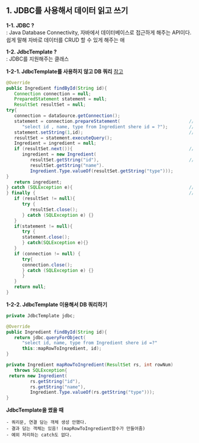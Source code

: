 ## 1. JDBC를 사용해서 데이터 읽고 쓰기
   
**1-1. JDBC ?**  
: Java Database Connectivity, 자바에서 데이터베이스로 접근하게 해주는 API이다. 쉽게 말해 자바로 데이터를 CRUD 할 수 있게 해주는 애
   
**1-2. JdbcTemplate ?**     
: JDBC를 지원해주는 클래스

**1-2-1. JdbcTemplate를 사용하지 않고 DB 쿼리**
[참고](https://happynewmind.tistory.com/55)
```java
@Override
public Ingredient findById(String id){
   Connection connection = null;
   PreparedStatement statement = null;
   ResultSet resultSet = null;
try{
   connection = dataSource.getConnection();
   statement = connection.prepareStatement(                          //prepareStatement 생성
      "select id , name, type from Ingredient shere id = ?");        //물음표 값 나중에 넣겠다. 쿼리문 재사용할거다!
   statement.setString(1,id);                                        //쿼리문의 첫번째 물음표에 id를 넣겠다!
   resultSet = statement.executeQuery();                               //쿼리 실행
   Ingredient = ingredient = null;
   if (resultSet.next()){                                            //다음 레코드 읽기(여기서는 1번째 레코드 읽는것,처음에 resultSet은 0번째를 가리키고 있음)
      ingredient = new Ingredient(
         resultSet.getString("id"),                                  //첫번째 레코드의 id값가져와서 Ingredient 객체에 넣어줌
         resultSet.getString("name").
         Ingredient.Type.valueOf(resultSet.getString("type")));
}
   return ingredient;
} catch (SQLException e){                                            //DB 연결,쿼리문, 결과 오류 잡기
} finally {                                                          //prepareStatement 닫기
   if (resultSet != null){
      try {
         resultSet.close();
      } catch (SQLException e) {}
   }
   if(statement != null){
      try { 
      statement.close();
      } catch(SQLException e){}
   }
   if (connection != null) {
      try{
      connection.close();
      } catch (SQLException e) {}
      }
   }
   return null;
}
```
**1-2-2. JdbcTemplate 이용해서 DB 쿼리하기**
```java
private JdbcTemplate jdbc;

@Override
public Ingredient findById(String id){
   return jdbc.queryForObject(
      "select id, name, type from Ingredient shere id =?"
      this::mapRowToIngredient, id);
}

private Ingredient mapRowToIngredient(ResultSet rs, int rowNum)
   throws SQLException{
 return new Ingredient(
         rs.getString("id"),
         rs.getString("name"),
         Ingredient.Type.valueOf(rs.getString("type")));
}
```

**JdbcTemplate을 썼을 때**
```
- 쿼리문, 연결 담는 객체 생성 안했다.
- 결과 담는 객체는 있음! (mapRowToIngredient함수가 만들어줌)
- 예외 처리하는 catch도 없다.
```
